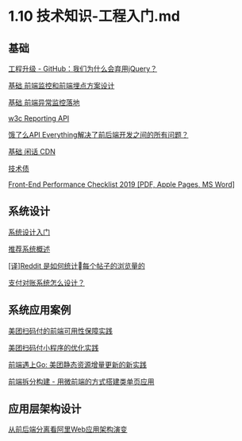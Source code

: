 # 1.10 技术知识-工程入门.md

## 基础

[工程升级 - GitHub：我们为什么会弃用jQuery？](https://mp.weixin.qq.com/s/dosc69vOkDLUfBGqw8WRsA)

[基础 前端监控和前端埋点方案设计](https://juejin.im/post/5b62d68df265da0f9d1a1cd6)

[基础 前端异常监控落地](https://zhuanlan.zhihu.com/p/26085642)

[w3c Reporting API](https://github.com/W3C/reporting/blob/master/EXPLAINER.md)

[饿了么API Everything解决了前后端开发之间的所有问题？](https://mp.weixin.qq.com/s/Gdtjl_WUe4I7qVZNqFxqXQ)

[基础 闲话 CDN](https://zhuanlan.zhihu.com/p/39028766)

[技术债](https://mp.weixin.qq.com/s/lozTRhnLqGeTa1YBJFNSuA)

[Front-End Performance Checklist 2019 [PDF, Apple Pages, MS Word]](https://www.smashingmagazine.com/2019/01/front-end-performance-checklist-2019-pdf-pages/)

## 系统设计

[系统设计入门](https://github.com/donnemartin/system-design-primer/blob/master/README-zh-Hans.md)

[推荐系统概述](https://mp.weixin.qq.com/s/gfYI71f53KUoNjscW6GNJw)

[[译]Reddit 是如何统计每个帖子的浏览量的](https://www.jianshu.com/p/523635f5f133)

[支付对账系统怎么设计？](https://mp.weixin.qq.com/s/xMgvaaKEwg5g0is2GPySEw)

## 系统应用案例

[美团扫码付的前端可用性保障实践](https://juejin.im/post/5b6d532ee51d4517df154d39)

[美团扫码付小程序的优化实践](https://mp.weixin.qq.com/s/IcNyite_i7duvRiZ7qVVRQ)

[前端遇上Go: 美团静态资源增量更新的新实践](https://tech.meituan.com/fe_and_golang.html)

[前端拆分构建 - 用微前端的方式搭建类单页应用](https://mp.weixin.qq.com/s/DpFXTrQ3_kBX4EB6or4Q8Q)

## 应用层架构设计

[从前后端分离看阿里Web应用架构演变](https://mp.weixin.qq.com/s/s7bagMWXH7q7lSbWTBfSzw)
